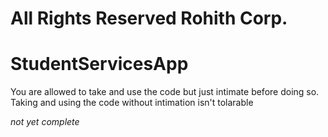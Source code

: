# All Rights Reserved Rohith Corp.
# StudentServicesApp
You are allowed to take and use the code but just intimate before doing so.
Taking and using the code without intimation isn't tolarable

*not yet complete*
